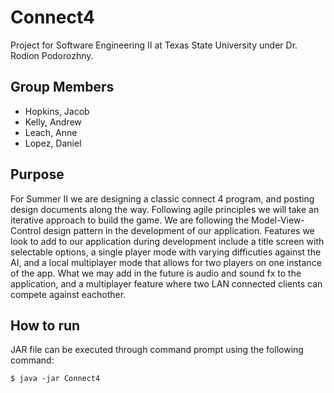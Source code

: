 # Connect4 
Project for Software Engineering II at Texas State University under Dr. Rodion Podorozhny.

## Group Members
- Hopkins, Jacob
- Kelly, Andrew 
- Leach, Anne
- Lopez, Daniel 

## Purpose
For Summer II we are designing a classic connect 4 program, and posting design documents along the way.  Following agile principles we will take an iterative approach to build the game. We are following the Model-View-Control design pattern in the development of our application. Features we look to add to our application during development include a title screen with selectable options, a single player mode with varying difficuties against the AI, and a local multiplayer mode that allows for two players on one instance of the app. What we may add in the future is audio and sound fx to the application, and a multiplayer feature where two LAN connected clients can compete against eachother.

## How to run
JAR file can be executed through command prompt using the following command:
```shell
$ java -jar Connect4
```

